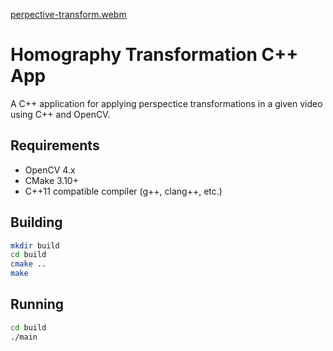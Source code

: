 [perpective-transform.webm](https://github.com/user-attachments/assets/35ee4aa9-37c0-4264-bc99-3b3779cf785b)

# Homography Transformation C++ App
A C++ application for applying perspectice transformations in a given video using C++ and OpenCV.

## Requirements

- OpenCV 4.x
- CMake 3.10+
- C++11 compatible compiler (g++, clang++, etc.)

## Building

```bash
mkdir build
cd build
cmake ..
make
```

## Running

```bash
cd build
./main
```
